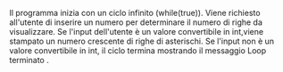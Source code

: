 Il programma inizia con un ciclo infinito (while(true)).
Viene richiesto all'utente di inserire un numero per determinare il numero di righe da visualizzare.
Se l'input dell'utente è un valore convertibile in int,viene stampato un numero crescente di righe di asterischi.
Se l'input non è un valore convertibile in int, il ciclo termina mostrando il messaggio Loop terminato .
